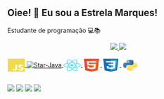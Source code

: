## Oiee! 👋 Eu sou a Estrela Marques! 

Estudante de programação 💻📚



<div align="center">
  <a href="https://github.com/estrela-marques">
  <img height="160em" src="https://github-readme-stats.vercel.app/api?username=estrela-marques&show_icons=true&theme=dracula&include_all_commits=true&count_private=true"/>
  <img height="160em" src="https://github-readme-stats.vercel.app/api/top-langs/?username=estrela-marques&layout=compact&langs_count=7&theme=dracula"/>
</div>


<div style="display: inline_block"><br>
  <img align="center" alt="Star-Js" height="30" width="40" src="https://raw.githubusercontent.com/devicons/devicon/master/icons/javascript/javascript-plain.svg">
  <img align="center" alt="Star-Java" height="30" width="40" src="https://cdn.jsdelivr.net/gh/devicons/devicon/icons/adonisjs/adonisjs-original.svg">
  <img align="center" alt="Star-React" height="30" width="40" src="https://raw.githubusercontent.com/devicons/devicon/master/icons/react/react-original.svg">
  <img align="center" alt="Star-HTML" height="30" width="40" src="https://raw.githubusercontent.com/devicons/devicon/master/icons/html5/html5-original.svg">
  <img align="center" alt="Star-CSS" height="30" width="40" src="https://raw.githubusercontent.com/devicons/devicon/master/icons/css3/css3-original.svg">
  <img align="center" alt="Star-Python" height="30" width="40" src="https://raw.githubusercontent.com/devicons/devicon/master/icons/python/python-original.svg"> 
</div>

##
  
<div>  
  <a href="https://instagram.com/estela___pereira" target="_blank"><img src="https://img.shields.io/badge/-Instagram-%23E4405F?style=for-the-badge&logo=instagram&logoColor=white" target="_blank"></a>
   <a href="https://discord.gg/Estrela#4895" target="_blank"><img src="https://img.shields.io/badge/Discord-7289DA?style=for-the-badge&logo=discord&logoColor=white" target="_blank"></a>
  <a href = "mailto:emaildaestelmarques@gmail.com"><img src="https://img.shields.io/badge/-Gmail-%23333?style=for-the-badge&logo=gmail&logoColor=white" target="_blank"></a>
  <a href="https://www.linkedin.com/in/estelapereira-876b271b5" target="_blank"><img src="https://img.shields.io/badge/-LinkedIn-%230077B5?style=for-the-badge&logo=linkedin&logoColor=white" target="_blank"></a>
</div>
